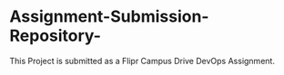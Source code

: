 # Assignment-Submission-Repository-
This Project is submitted as a Flipr Campus Drive DevOps Assignment. 

